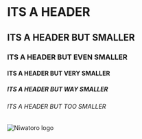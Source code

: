 # ITS A HEADER
## ITS A HEADER BUT SMALLER
### ITS A HEADER BUT EVEN SMALLER
#### ITS A HEADER BUT VERY SMALLER
##### ITS A HEADER BUT WAY SMALLER
###### ITS A HEADER BUT TOO SMALLER

![Niwatoro logo](https://niwatoro.com/images/logo.png)
